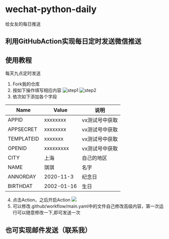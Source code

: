 # wechat-python-daily
给女友的每日推送
## 利用GitHubAction实现每日定时发送微信推送
## 使用教程
每天九点定时发送
1. Fork我的仓库
2. 按如下操作填写相应内容
![step1](https://raw.githubusercontent.com/vveg26/ImageHosting/master/BlogImg/202209071709248.png)
![step2](https://raw.githubusercontent.com/vveg26/ImageHosting/master/BlogImg/202209071712529.png)
3. 依次如下添加各个字段

| Name | Value | 说明 |
| ---- | ---- | ---- |
| APPID | xxxxxxxx | vx测试号中获取 |
| APPSECRET | xxxxxxxx | vx测试号中获取 |
| TEMPLATEID | xxxxxxx | vx测试号中获取|
| OPENID | xxxxxxxxx | vx测试号中获取 |
| CITY | 上海 | 自己的地区 |
| NAME | 琪琪 | 名字 |
| ANNORDAY | 2020-11-3 | 纪念日 |
| BIRTHDAT | 2002-01-16 | 生日 |


4. 点击Action，之后开启Action
![](https://raw.githubusercontent.com/vveg26/ImageHosting/master/BlogImg/202209071720479.png)
5. 可以修改.github/workflow/main.yaml中的文件自己修改高级内容，第一次运行可以随意修改一下,即可发送一次
## 也可实现邮件发送（联系我）
